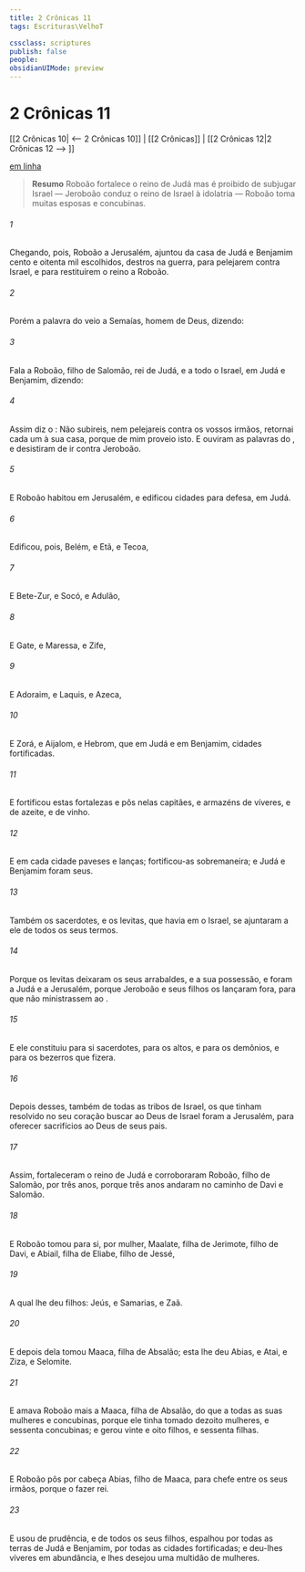 ```yaml
---
title: 2 Crônicas 11
tags: Escrituras\VelhoT

cssclass: scriptures
publish: false
people:
obsidianUIMode: preview
---
```


# 2 Crônicas 11
[[2 Crônicas 10| <-- 2 Crônicas 10]] | [[2 Crônicas]] | [[2 Crônicas 12|2 Crônicas 12 --> ]]

[em linha](https://churchofjesuschrist.org/study/scriptures/ot/2-chr/11?lang=por)

> __Resumo__
Roboão fortalece o reino de Judá mas é proibido de subjugar Israel — Jeroboão conduz o reino de Israel à idolatria — Roboão toma muitas esposas e concubinas.

###### 1 
Chegando, pois, Roboão a Jerusalém, ajuntou da casa de Judá e Benjamim cento e oitenta mil escolhidos, destros na guerra, para pelejarem contra Israel, e para restituírem o reino a Roboão.

###### 2 
Porém a palavra do  veio a Semaías, homem de Deus, dizendo:

###### 3 
Fala a Roboão, filho de Salomão, rei de Judá, e a todo o Israel, em Judá e Benjamim, dizendo:

###### 4 
Assim diz o : Não subireis, nem pelejareis contra os vossos irmãos, retornai cada um à sua casa, porque de mim proveio isto. E ouviram as palavras do , e desistiram de ir contra Jeroboão.

###### 5 
E Roboão habitou em Jerusalém, e edificou cidades para defesa, em Judá.

###### 6 
Edificou, pois, Belém, e Etã, e Tecoa,

###### 7 
E Bete-Zur, e Socó, e Adulão,

###### 8 
E Gate, e Maressa, e Zife,

###### 9 
E Adoraim, e Laquis, e Azeca,

###### 10 
E Zorá, e Aijalom, e Hebrom, que  em Judá e em Benjamim, cidades fortificadas.

###### 11 
E fortificou estas fortalezas e pôs nelas capitães, e armazéns de víveres, e de azeite, e de vinho.

###### 12 
E  em cada cidade paveses e lanças; fortificou-as sobremaneira; e Judá e Benjamim foram seus.

###### 13 
Também os sacerdotes, e os levitas, que havia em  o Israel, se ajuntaram a ele de todos os seus termos.

###### 14 
Porque os levitas deixaram os seus arrabaldes, e a sua possessão, e foram a Judá e a Jerusalém, porque Jeroboão e seus filhos os lançaram fora, para que não ministrassem ao .

###### 15 
E ele constituiu para si sacerdotes, para os altos, e para os demônios, e para os bezerros que fizera.

###### 16 
Depois desses, também de todas as tribos de Israel, os que tinham resolvido no seu coração buscar ao  Deus de Israel foram a Jerusalém, para oferecer sacrifícios ao  Deus de seus pais.

###### 17 
Assim, fortaleceram o reino de Judá e corroboraram Roboão, filho de Salomão, por três anos, porque três anos andaram no caminho de Davi e Salomão.

###### 18 
E Roboão tomou para si, por mulher, Maalate, filha de Jerimote, filho de Davi, e Abiail, filha de Eliabe, filho de Jessé,

###### 19 
A qual lhe deu filhos: Jeús, e Samarias, e Zaã.

###### 20 
E depois dela tomou Maaca, filha de Absalão; esta lhe deu Abias, e Atai, e Ziza, e Selomite.

###### 21 
E amava Roboão mais a Maaca, filha de Absalão, do que a todas as suas  mulheres e concubinas, porque ele tinha tomado dezoito mulheres, e sessenta concubinas; e gerou vinte e oito filhos, e sessenta filhas.

###### 22 
E Roboão pôs por cabeça Abias, filho de Maaca, para  chefe entre os seus irmãos, porque o  fazer rei.

###### 23 
E usou de prudência, e de todos os seus filhos, espalhou  por todas as terras de Judá e Benjamim, por todas as cidades fortificadas; e deu-lhes víveres em abundância, e lhes desejou uma multidão de mulheres.

